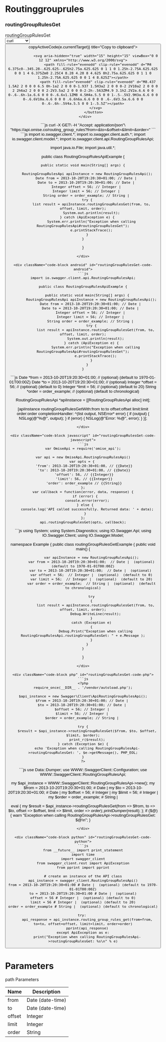 # Routinggrouprules


<div style={{ display: 'flex', justifyContent: 'space-between', gap: '1rem' }}>
  <div className="sub-heading" style={{ flex: 2 }}>
    <h3>routingGroupRulesGet</h3>
  </div>
  <div className="code" style={{ flex: 2 }}>
    <div className="code-container">
      <div className="code-header">routingGroupRulesGet</div>
      <div className="code-dropdown">
        <select onChange={(e) => handleLanguageChange(e.target)}>
          <option value="curl">curl</option><option value="java">java</option><option value="android">android</option><option value="objc">objc</option><option value="javascript">javascript</option><option value="csharp">csharp</option><option value="php">php</option><option value="perl">perl</option><option value="python">python</option>
        </select>
         <button className="copy-btn" onClick={(e) => copyActiveCode(e.currentTarget)} title="Copy to clipboard">

                <svg aria-hidden="true" width="15" height="15" viewBox="0 0 12 12" xmlns="http://www.w3.org/2000/svg">
                  <path fill-rule="evenodd" clip-rule="evenodd" d="M4 6.375c0-.345.28-.625.625-.625h2.75a.625.625 0 1 1 0 1.25h-2.75A.625.625 0 0 1 4 6.375Zm0 2.25C4 8.28 4.28 8 4.625 8h2.75a.625.625 0 1 1 0 1.25h-2.75A.625.625 0 0 1 4 8.625Z"></path>
                  <path fill-rule="evenodd" clip-rule="evenodd" d="M8.437 1.5A2 2 0 0 0 6.5 0h-1a2 2 0 0 0-1.937 1.5H3a2 2 0 0 0-2 2V10a2 2 0 0 0 2 2h6a2 2 0 0 0 2-2V3.5a2 2 0 0 0-2-2h-.563ZM4.9 3.1h2.2V2a.6.6 0 0 0-.6-.6h-1a.6.6 0 0 0-.6.6v1.1ZM8 4.5H4a.5.5 0 0 1-.5-.5V2.9H3a.6.6 0 0 0-.6.6V10a.6.6 0 0 0 .6.6h6a.6.6 0 0 0 .6-.6V3.5a.6.6 0 0 0-.6-.6h-.5V4a.5.5 0 0 1-.5.5Z"></path>
                </svg>
              </button>
      </div>
      
<div className="code-block curl active" id="routingGroupRulesGet-code-curl">
```js
curl -X GET\
-H "Accept: application/json"\
"https://api.omise.co/routing_group_rules?from=&to=&offset=&limit=&order="
```
</div>

<div className="code-block java" id="routingGroupRulesGet-code-java">
```js
import io.swagger.client.*;
import io.swagger.client.auth.*;
import io.swagger.client.model.*;
import io.swagger.client.api.RoutingGroupRulesApi;

import java.io.File;
import java.util.*;

public class RoutingGroupRulesApiExample {

    public static void main(String[] args) {
        
        RoutingGroupRulesApi apiInstance = new RoutingGroupRulesApi();
        Date from = 2013-10-20T19:20:30+01:00; // Date | 
        Date to = 2013-10-20T19:20:30+01:00; // Date | 
        Integer offset = 56; // Integer | 
        Integer limit = 56; // Integer | 
        String order = order_example; // String | 
        try {
            list result = apiInstance.routingGroupRulesGet(from, to, offset, limit, order);
            System.out.println(result);
        } catch (ApiException e) {
            System.err.println("Exception when calling RoutingGroupRulesApi#routingGroupRulesGet");
            e.printStackTrace();
        }
    }
}
```
</div>

<div className="code-block android" id="routingGroupRulesGet-code-android">
```js
import io.swagger.client.api.RoutingGroupRulesApi;

public class RoutingGroupRulesApiExample {

    public static void main(String[] args) {
        RoutingGroupRulesApi apiInstance = new RoutingGroupRulesApi();
        Date from = 2013-10-20T19:20:30+01:00; // Date | 
        Date to = 2013-10-20T19:20:30+01:00; // Date | 
        Integer offset = 56; // Integer | 
        Integer limit = 56; // Integer | 
        String order = order_example; // String | 
        try {
            list result = apiInstance.routingGroupRulesGet(from, to, offset, limit, order);
            System.out.println(result);
        } catch (ApiException e) {
            System.err.println("Exception when calling RoutingGroupRulesApi#routingGroupRulesGet");
            e.printStackTrace();
        }
    }
}
```
</div>

<div className="code-block objc" id="routingGroupRulesGet-code-objc">
```js
Date *from = 2013-10-20T19:20:30+01:00; //  (optional) (default to 1970-01-01T00:00Z)
Date *to = 2013-10-20T19:20:30+01:00; //  (optional)
Integer *offset = 56; //  (optional) (default to 0)
Integer *limit = 56; //  (optional) (default to 20)
String *order = order_example; //  (optional) (default to chronological)

RoutingGroupRulesApi *apiInstance = [[RoutingGroupRulesApi alloc] init];

[apiInstance routingGroupRulesGetWith:from
    to:to
    offset:offset
    limit:limit
    order:order
              completionHandler: ^(list output, NSError* error) {
                            if (output) {
                                NSLog(@"%@", output);
                            }
                            if (error) {
                                NSLog(@"Error: %@", error);
                            }
                        }];
```
</div>

<div className="code-block javascript" id="routingGroupRulesGet-code-javascript">
```js
var OmiseApi = require('omise_api');

var api = new OmiseApi.RoutingGroupRulesApi()
var opts = { 
  'from': 2013-10-20T19:20:30+01:00, // {{Date}} 
  'to': 2013-10-20T19:20:30+01:00, // {{Date}} 
  'offset': 56, // {{Integer}} 
  'limit': 56, // {{Integer}} 
  'order': order_example // {{String}} 
};
var callback = function(error, data, response) {
  if (error) {
    console.error(error);
  } else {
    console.log('API called successfully. Returned data: ' + data);
  }
};
api.routingGroupRulesGet(opts, callback);
```
</div>

<div className="code-block csharp" id="routingGroupRulesGet-code-csharp">
```js
using System;
using System.Diagnostics;
using IO.Swagger.Api;
using IO.Swagger.Client;
using IO.Swagger.Model;

namespace Example
{
    public class routingGroupRulesGetExample
    {
        public void main()
        {

            var apiInstance = new RoutingGroupRulesApi();
            var from = 2013-10-20T19:20:30+01:00;  // Date |  (optional)  (default to 1970-01-01T00:00Z)
            var to = 2013-10-20T19:20:30+01:00;  // Date |  (optional) 
            var offset = 56;  // Integer |  (optional)  (default to 0)
            var limit = 56;  // Integer |  (optional)  (default to 20)
            var order = order_example;  // String |  (optional)  (default to chronological)

            try
            {
                list result = apiInstance.routingGroupRulesGet(from, to, offset, limit, order);
                Debug.WriteLine(result);
            }
            catch (Exception e)
            {
                Debug.Print("Exception when calling RoutingGroupRulesApi.routingGroupRulesGet: " + e.Message );
            }
        }
    }
}
```
</div>

<div className="code-block php" id="routingGroupRulesGet-code-php">
```js
<?php
require_once(__DIR__ . '/vendor/autoload.php');

$api_instance = new Swagger\Client\ApiRoutingGroupRulesApi();
$from = 2013-10-20T19:20:30+01:00; // Date | 
$to = 2013-10-20T19:20:30+01:00; // Date | 
$offset = 56; // Integer | 
$limit = 56; // Integer | 
$order = order_example; // String | 

try {
    $result = $api_instance->routingGroupRulesGet($from, $to, $offset, $limit, $order);
    print_r($result);
} catch (Exception $e) {
    echo 'Exception when calling RoutingGroupRulesApi->routingGroupRulesGet: ', $e->getMessage(), PHP_EOL;
}
?>
```
</div>

<div className="code-block perl" id="routingGroupRulesGet-code-perl">
```js
use Data::Dumper;
use WWW::SwaggerClient::Configuration;
use WWW::SwaggerClient::RoutingGroupRulesApi;

my $api_instance = WWW::SwaggerClient::RoutingGroupRulesApi->new();
my $from = 2013-10-20T19:20:30+01:00; # Date | 
my $to = 2013-10-20T19:20:30+01:00; # Date | 
my $offset = 56; # Integer | 
my $limit = 56; # Integer | 
my $order = order_example; # String | 

eval { 
    my $result = $api_instance->routingGroupRulesGet(from => $from, to => $to, offset => $offset, limit => $limit, order => $order);
    print Dumper($result);
};
if ($@) {
    warn "Exception when calling RoutingGroupRulesApi->routingGroupRulesGet: $@\n";
}
```
</div>

<div className="code-block python" id="routingGroupRulesGet-code-python">
```js
from __future__ import print_statement
import time
import swagger_client
from swagger_client.rest import ApiException
from pprint import pprint

# create an instance of the API class
api_instance = swagger_client.RoutingGroupRulesApi()
from = 2013-10-20T19:20:30+01:00 # Date |  (optional) (default to 1970-01-01T00:00Z)
to = 2013-10-20T19:20:30+01:00 # Date |  (optional)
offset = 56 # Integer |  (optional) (default to 0)
limit = 56 # Integer |  (optional) (default to 20)
order = order_example # String |  (optional) (default to chronological)

try: 
    api_response = api_instance.routing_group_rules_get(from=from, to=to, offset=offset, limit=limit, order=order)
    pprint(api_response)
except ApiException as e:
    print("Exception when calling RoutingGroupRulesApi->routingGroupRulesGet: %s\n" % e)
```
</div>
    </div>
  </div>
</div>

# Parameters
path Parameters

| Name | Description |
|------|------|
| from | Date (date-time) |
| to | Date (date-time) |
| offset | Integer |
| limit | Integer |
| order | String |

